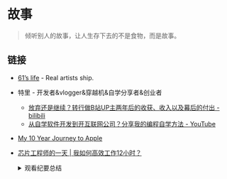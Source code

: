 # 故事

> 倾听别人的故事，让人生存下去的不是食物，而是故事。

## 链接

- [61’s life](http://61.life/) - Real artists ship.
- 特里 - 开发者&vlogger&穿越机&自学分享者&创业者
    - [放弃还是继续？转行做B站UP主两年后的收获、收入以及幕后的付出 - bilibili](https://www.bilibili.com/video/BV1NJ41147yz)
    - [从自学软件开发到开互联网公司？分享我的编程自学方法 - YouTube](https://www.youtube.com/watch?v=WlHlTvUlyX4)
- [My 10 Year Journey to Apple](https://blog.cocoafrog.de/how-to/2020/10/14/Joining-Apple.html)
- [芯片工程师的一天 | 我如何高效工作12小时？](https://b23.tv/9Q7jTj)
    <details>
        <summary>观看纪要总结</summary>

    1. 每日重点和待办事项
        - Notion 管理各项事务
    2. 远程工作，保持独立的工作区域
    3. 提前准备会议内容
    4. 集中时间处理关键任务，避免上下文切换
    5. 规划陪伴家人的时间，做好生活与工作的平衡
    6. 白天工作主要是工程相关，晚上还会研究科研课题
        - 文献阅读工具：Notability
    7. 运营社交网络，琐碎任务集中处理

    </detail>